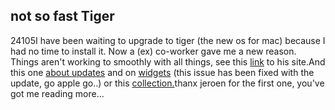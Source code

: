 <article><h2>not so fast Tiger</h2><time><span class="day">2</span><span class="month">4</span><span class="year">105</span></time>I have been waiting to upgrade to tiger (the new os for mac) because I had no time to install it. Now a (ex) co-worker gave me a new reason. Things aren't working to smoothly with all things, see this <a href="http://justjeroen.blogspot.com/2005/05/liveconnect-is-pain-it-seems.html">link</a> to his site.And this one <a href="http://www.eweek.com/article2/0,1759,1816719,00.asp">about updates</a> and on <a href="http://www.eweek.com/article2/0,1759,1814385,00.asp">widgets</a> (this issue has been fixed with the update, go apple go..) or this <a href="http://www.eweek.com/category2/0,1738,1789856,00.asp">collection.</a>thanx jeroen for the first one, you've got me reading more...</article>